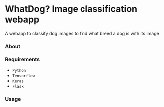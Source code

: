 # WhatDog? Image classification webapp

A webapp to classify dog images to find what breed a dog is with its image

### About

### Requirements 

- `Python`
- `Tensorflow`
- `Keras`
- `Flask`

### Usage
